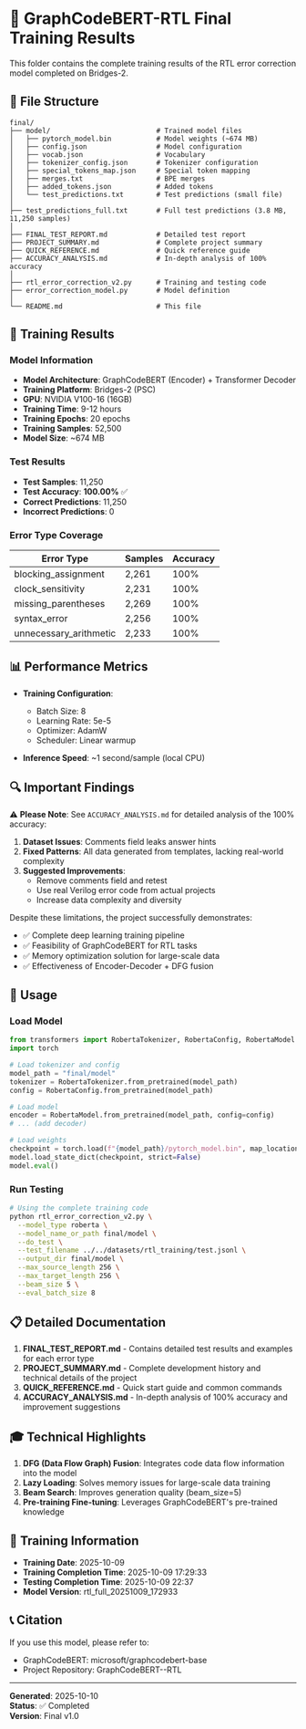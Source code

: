 # 🎯 GraphCodeBERT-RTL Final Training Results

This folder contains the complete training results of the RTL error correction model completed on Bridges-2.

## 📁 File Structure

```
final/
├── model/                          # Trained model files
│   ├── pytorch_model.bin           # Model weights (~674 MB)
│   ├── config.json                 # Model configuration
│   ├── vocab.json                  # Vocabulary
│   ├── tokenizer_config.json       # Tokenizer configuration
│   ├── special_tokens_map.json     # Special token mapping
│   ├── merges.txt                  # BPE merges
│   ├── added_tokens.json           # Added tokens
│   └── test_predictions.txt        # Test predictions (small file)
│
├── test_predictions_full.txt       # Full test predictions (3.8 MB, 11,250 samples)
│
├── FINAL_TEST_REPORT.md            # Detailed test report
├── PROJECT_SUMMARY.md              # Complete project summary
├── QUICK_REFERENCE.md              # Quick reference guide
├── ACCURACY_ANALYSIS.md            # In-depth analysis of 100% accuracy
│
├── rtl_error_correction_v2.py      # Training and testing code
├── error_correction_model.py       # Model definition
│
└── README.md                       # This file

```

## 🎉 Training Results

### Model Information

- **Model Architecture**: GraphCodeBERT (Encoder) + Transformer Decoder
- **Training Platform**: Bridges-2 (PSC)
- **GPU**: NVIDIA V100-16 (16GB)
- **Training Time**: 9-12 hours
- **Training Epochs**: 20 epochs
- **Training Samples**: 52,500
- **Model Size**: ~674 MB

### Test Results

- **Test Samples**: 11,250
- **Test Accuracy**: **100.00%** ✅
- **Correct Predictions**: 11,250
- **Incorrect Predictions**: 0

### Error Type Coverage

| Error Type | Samples | Accuracy |
|-----------|---------|----------|
| blocking_assignment | 2,261 | 100% |
| clock_sensitivity | 2,231 | 100% |
| missing_parentheses | 2,269 | 100% |
| syntax_error | 2,256 | 100% |
| unnecessary_arithmetic | 2,233 | 100% |

## 📊 Performance Metrics

- **Training Configuration**:
  - Batch Size: 8
  - Learning Rate: 5e-5
  - Optimizer: AdamW
  - Scheduler: Linear warmup
  
- **Inference Speed**: ~1 second/sample (local CPU)

## 🔍 Important Findings

⚠️ **Please Note**: See `ACCURACY_ANALYSIS.md` for detailed analysis of the 100% accuracy:

1. **Dataset Issues**: Comments field leaks answer hints
2. **Fixed Patterns**: All data generated from templates, lacking real-world complexity
3. **Suggested Improvements**: 
   - Remove comments field and retest
   - Use real Verilog error code from actual projects
   - Increase data complexity and diversity

Despite these limitations, the project successfully demonstrates:
- ✅ Complete deep learning training pipeline
- ✅ Feasibility of GraphCodeBERT for RTL tasks
- ✅ Memory optimization solution for large-scale data
- ✅ Effectiveness of Encoder-Decoder + DFG fusion

## 🚀 Usage

### Load Model

```python
from transformers import RobertaTokenizer, RobertaConfig, RobertaModel
import torch

# Load tokenizer and config
model_path = "final/model"
tokenizer = RobertaTokenizer.from_pretrained(model_path)
config = RobertaConfig.from_pretrained(model_path)

# Load model
encoder = RobertaModel.from_pretrained(model_path, config=config)
# ... (add decoder)

# Load weights
checkpoint = torch.load(f"{model_path}/pytorch_model.bin", map_location='cpu')
model.load_state_dict(checkpoint, strict=False)
model.eval()
```

### Run Testing

```bash
# Using the complete training code
python rtl_error_correction_v2.py \
  --model_type roberta \
  --model_name_or_path final/model \
  --do_test \
  --test_filename ../../datasets/rtl_training/test.jsonl \
  --output_dir final/model \
  --max_source_length 256 \
  --max_target_length 256 \
  --beam_size 5 \
  --eval_batch_size 8
```

## 📋 Detailed Documentation

1. **FINAL_TEST_REPORT.md** - Contains detailed test results and examples for each error type
2. **PROJECT_SUMMARY.md** - Complete development history and technical details of the project
3. **QUICK_REFERENCE.md** - Quick start guide and common commands
4. **ACCURACY_ANALYSIS.md** - In-depth analysis of 100% accuracy and improvement suggestions

## 🎓 Technical Highlights

1. **DFG (Data Flow Graph) Fusion**: Integrates code data flow information into the model
2. **Lazy Loading**: Solves memory issues for large-scale data training
3. **Beam Search**: Improves generation quality (beam_size=5)
4. **Pre-training Fine-tuning**: Leverages GraphCodeBERT's pre-trained knowledge

## 📅 Training Information

- **Training Date**: 2025-10-09
- **Training Completion Time**: 2025-10-09 17:29:33
- **Testing Completion Time**: 2025-10-09 22:37
- **Model Version**: rtl_full_20251009_172933

## 📞 Citation

If you use this model, please refer to:
- GraphCodeBERT: microsoft/graphcodebert-base
- Project Repository: GraphCodeBERT--RTL

---

**Generated**: 2025-10-10  
**Status**: ✅ Completed  
**Version**: Final v1.0

